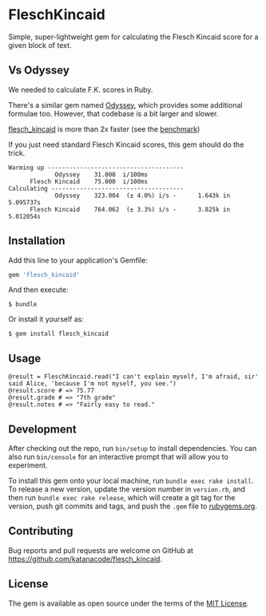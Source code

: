# FleschKincaid

Simple, super-lightweight gem for calculating the Flesch Kincaid score for a given block of text.

## Vs Odyssey

We needed to calculate F.K. scores in Ruby.

There's a similar gem named [Odyssey](https://github.com/cameronsutter/odyssey), which provides some additional formulae too. However, that codebase is a bit larger and slower.

[flesch_kincaid](/) is more than 2x faster (see the [benchmark](benchmarks/odyssey.rb))

If you just need standard Flesch Kincaid scores, this gem should do the trick.

    Warming up --------------------------------------
                 Odyssey    31.000  i/100ms
          Flesch Kincaid    75.000  i/100ms
    Calculating -------------------------------------
                 Odyssey    323.004  (± 4.0%) i/s -      1.643k in   5.095737s
          Flesch Kincaid    764.062  (± 3.3%) i/s -      3.825k in   5.012054s


## Installation

Add this line to your application's Gemfile:

```ruby
gem 'flesch_kincaid'
```

And then execute:

    $ bundle

Or install it yourself as:

    $ gem install flesch_kincaid

## Usage

    @result = FleschKincaid.read("I can't explain myself, I'm afraid, sir' said Alice, 'because I'm not myself, you see.")
    @result.score # => 75.77
    @result.grade # => "7th grade"
    @result.notes # => "Fairly easy to read."

## Development

After checking out the repo, run `bin/setup` to install dependencies. You can also run `bin/console` for an interactive prompt that will allow you to experiment.

To install this gem onto your local machine, run `bundle exec rake install`. To release a new version, update the version number in `version.rb`, and then run `bundle exec rake release`, which will create a git tag for the version, push git commits and tags, and push the `.gem` file to [rubygems.org](https://rubygems.org).

## Contributing

Bug reports and pull requests are welcome on GitHub at https://github.com/katanacode/flesch_kincaid.


## License

The gem is available as open source under the terms of the [MIT License](http://opensource.org/licenses/MIT).

